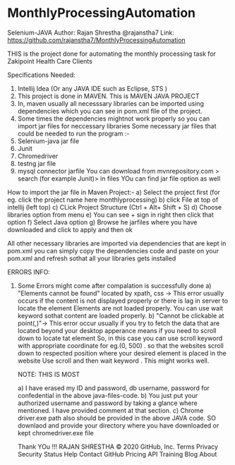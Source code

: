 # MonthlyProcessingAutomation
Selenium-JAVA
Author: Rajan Shrestha
@rajanstha7 
Link: https://github.com/rajanstha7/MonthlyProcessingAutomation

  
THIS is the project done for automating the monthly processing task for Zakipoint Health Care Clients

Specifications Needed:
1) Intellij Idea (Or any JAVA IDE such as Eclipse, STS )
2) This project is done in MAVEN. This is MAVEN JAVA PROJECT
3) In, maven usually all necesssary libraries can be imported using dependencies which you can see in pom.xml file of the project.
4) Some times the dependencies mightnot work properly so you can import jar files for neccessary libraries
 Some necessary jar files that could be needed to run the program :-
 1) Selenium-java jar file
 2) Junit
 3) Chromedriver
 4) testng jar file
 5) mysql connector jarfile
  You can download from mvnrepository.com > search (for example Junit)> in files YOu can find jar file option as well

  How to import the jar file in Maven Project:-
  a) Select the project first (for eg. click the project name here monthlyprocessing)
  b) click File at top of intellij (left top)
  c) CLick Project Structure (Ctrl + Alt+ Shift + S)
  d) Choose libraries option from menu
  e) You can see + sign in right then click that option
  f) Select Java option
  g) Browse he jarfiles where you have downloaded and click to apply and then ok

  All other necessary libraries are imported via dependencies that are kept in pom.xml you can simply copy the dependencies code and paste on your pom.xml and refresh sothat all your libraries gets installed

ERRORS INFO:
1) Some Errors might come after compalation is successfully done
    a) "Elements cannot be found" located by xpath, css -> This error usually occurs if the content is not displayed properly or there is lag in server to locate the element
        Elements are not loaded properly. You can use wait keyword sothat content are loaded properly.
    b) "Cannot be clickable at point(,)"-> This error occur usually if you try to fetch the data that are located beyond your desktop apperance means if you need to scroll down to locate tat element
           So, in this case you can use scroll keyword with appropriate coordinate for eg.(0, 500) . so that the websites scroll down to respected position where your desired element is placed in the website
           Use scroll and then wait keyword . This might works well.

     NOTE: THIS IS MOST

     a) I have erased my ID and password, db username, password for confedential in the above java-files-code.
     b) You just put your authorized username and password by taking a glance where mentioned. I have provided comment at that section.
     c) Chrome driver.exe path also should be provided in the above JAVA code. SO downlaod and provide your directory where you have downloaded or kept chromedriver.exe file

     Thank YOu !!!
     RAJAN SHRESTHA
© 2020 GitHub, Inc.
Terms
Privacy
Security
Status
Help
Contact GitHub
Pricing
API
Training
Blog
About

